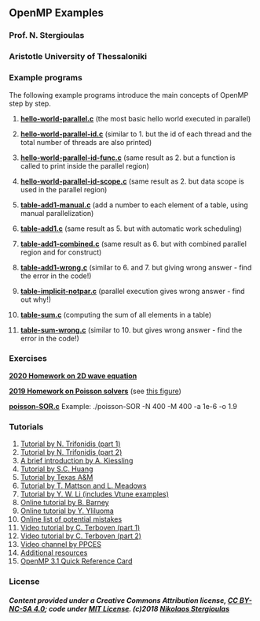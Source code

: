 ## OpenMP Examples
### Prof. N. Stergioulas
### Aristotle University of Thessaloniki


### Example programs

The following example programs introduce the main concepts of OpenMP step by step.


1. [**hello-world-parallel.c**](https://github.com/niksterg/openmp-course/blob/master/hello-world-parallel.c)  (the most basic hello world executed in parallel)

2. [**hello-world-parallel-id.c**](https://github.com/niksterg/openmp-course/blob/master/hello-world-parallel-id.c) (similar to 1. but the id of each thread and the total number of threads are also printed)

3. [**hello-world-parallel-id-func.c**](https://github.com/niksterg/openmp-course/blob/master/hello-world-parallel-id-func.c) (same result as 2. but a function is called to print inside the parallel region)

4. [**hello-world-parallel-id-scope.c**](https://github.com/niksterg/openmp-course/blob/master/hello-world-parallel-id-scope.c) (same result as 2. but data scope is used in the parallel region)

5. [**table-add1-manual.c**](https://github.com/niksterg/openmp-course/blob/master/table-add1-manual.c) (add a number to each element of a table, using manual parallelization)

6. [**table-add1.c**](https://github.com/niksterg/openmp-course/blob/master/table-add1.c) (same result as 5. but with automatic work scheduling)

7. [**table-add1-combined.c**](https://github.com/niksterg/openmp-course/blob/master/table-add1-combined.c) (same result as 6. but with combined parallel region and for construct)

8. [**table-add1-wrong.c**](https://github.com/niksterg/openmp-course/blob/master/table-add1-wrong.c) (similar to 6. and 7. but giving wrong answer - find the error in the code!)

9. [**table-implicit-notpar.c**](https://github.com/niksterg/openmp-course/blob/master/table-implicit-notpar.c) (parallel execution gives wrong answer - find out why!)

10. [**table-sum.c**](https://github.com/niksterg/openmp-course/blob/master/table-sum.c) (computing the sum of all elements in a table)

11. [**table-sum-wrong.c**](https://github.com/niksterg/openmp-course/blob/master/table-sum-wrong.c) (similar to 10. but gives wrong answer - find the error in the code!)

### Exercises

[**2020 Homework on 2D wave equation**](https://github.com/niksterg/openmp-course/blob/master/OpenMP-set-2020.pdf)

[**2019 Homework on Poisson solvers**](https://github.com/niksterg/openmp-course/blob/master/OpenMP-set-2019.pdf) (see [this figure](https://www.researchgate.net/profile/Chhote-Shah/publication/336512640/figure/fig2/AS:922552943792128@1596965170203/Red-Black-ordering-technique-and-implementation-of-the-SOR-algorithm-a-updating-the.png)) 

[**poisson-SOR.c**](https://github.com/niksterg/openmp-course/blob/master/poisson-SOR.c) Example: ./poisson-SOR -N 400 -M 400 -a 1e-6 -o 1.9

### Tutorials

1. [Tutorial by N. Trifonidis (part 1)](http://www.astro.auth.gr/~niksterg/courses/progtools/1-OpenMP-tutorial.pdf) 
2. [Tutorial by N. Trifonidis (part 2)](http://www.astro.auth.gr/~niksterg/courses/progtools/2-OpenMP-tutorial.pdf) 
3. [A brief introduction by A. Kiessling](http://www.roe.ac.uk/ifa/postgrad/pedagogy/2009_kiessling.pdf)
4. [Tutorial by S.C. Huang](https://idre.ucla.edu/sites/default/files/intro-openmp-2013-02-11.pdf)
5. [Tutorial by Texas A&M](https://people.math.umass.edu/~johnston/PHI_WG_2014/OpenMPSlides_tamu_sc.pdf)
6. [Tutorial by T. Mattson and L. Meadows](http://www.openmp.org/wp-content/uploads/omp-hands-on-SC08.pdf)
7. [Tutorial by Y. W. Li (includes Vtune examples)](https://permalink.lanl.gov/object/tr?what=info:lanl-repo/lareport/LA-UR-20-23416) 
8. [Online tutorial by B. Barney](https://computing.llnl.gov/tutorials/openMP/)
9. [Online tutorial by Y. Yliluoma](https://bisqwit.iki.fi/story/howto/openmp/)
10. [Online list of potential mistakes](https://www.viva64.com/en/a/0054/)
11. [Video tutorial by C. Terboven (part 1)](https://www.youtube.com/watch?v=6FMn7M5jxrM)
12. [Video tutorial by C. Terboven (part 2)](https://www.youtube.com/watch?v=Whq28OaPW08)
13. [Video channel by PPCES](https://www.youtube.com/channel/UCtdrEoe46tD2IvJJRs_JH1A)
14. [Additional resources](https://www.openmp.org/resources/tutorials-articles/)
15. [OpenMP 3.1 Quick Reference Card](https://www.openmp.org//wp-content/uploads/OpenMP3.1-CCard.pdf)



### License

##### Content provided under a Creative Commons Attribution license, [CC BY-NC-SA 4.0](https://creativecommons.org/licenses/by-nc-sa/4.0/); code under [MIT License](https://opensource.org/licenses/MIT). (c)2018 [Nikolaos Stergioulas](http://www.astro.auth.gr/~niksterg/)

